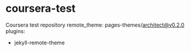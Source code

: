 # coursera-test
Coursera test repository
remote_theme: pages-themes/architect@v0.2.0
plugins:
- jekyll-remote-theme


